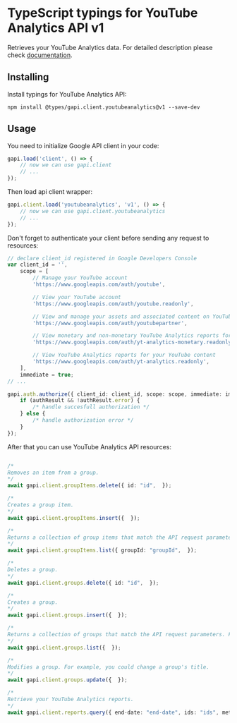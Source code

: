 # TypeScript typings for YouTube Analytics API v1

Retrieves your YouTube Analytics data.
For detailed description please check [documentation](http://developers.google.com/youtube/analytics/).

## Installing

Install typings for YouTube Analytics API:

```
npm install @types/gapi.client.youtubeanalytics@v1 --save-dev
```

## Usage

You need to initialize Google API client in your code:

```typescript
gapi.load('client', () => {
    // now we can use gapi.client
    // ...
});
```

Then load api client wrapper:

```typescript
gapi.client.load('youtubeanalytics', 'v1', () => {
    // now we can use gapi.client.youtubeanalytics
    // ...
});
```

Don't forget to authenticate your client before sending any request to resources:

```typescript
// declare client_id registered in Google Developers Console
var client_id = '',
    scope = [
        // Manage your YouTube account
        'https://www.googleapis.com/auth/youtube',

        // View your YouTube account
        'https://www.googleapis.com/auth/youtube.readonly',

        // View and manage your assets and associated content on YouTube
        'https://www.googleapis.com/auth/youtubepartner',

        // View monetary and non-monetary YouTube Analytics reports for your YouTube content
        'https://www.googleapis.com/auth/yt-analytics-monetary.readonly',

        // View YouTube Analytics reports for your YouTube content
        'https://www.googleapis.com/auth/yt-analytics.readonly',
    ],
    immediate = true;
// ...

gapi.auth.authorize({ client_id: client_id, scope: scope, immediate: immediate }, (authResult) => {
    if (authResult && !authResult.error) {
        /* handle succesfull authorization */
    } else {
        /* handle authorization error */
    }
});
```

After that you can use YouTube Analytics API resources:

```typescript

/*
Removes an item from a group.
*/
await gapi.client.groupItems.delete({ id: "id",  });

/*
Creates a group item.
*/
await gapi.client.groupItems.insert({  });

/*
Returns a collection of group items that match the API request parameters.
*/
await gapi.client.groupItems.list({ groupId: "groupId",  });

/*
Deletes a group.
*/
await gapi.client.groups.delete({ id: "id",  });

/*
Creates a group.
*/
await gapi.client.groups.insert({  });

/*
Returns a collection of groups that match the API request parameters. For example, you can retrieve all groups that the authenticated user owns, or you can retrieve one or more groups by their unique IDs.
*/
await gapi.client.groups.list({  });

/*
Modifies a group. For example, you could change a group's title.
*/
await gapi.client.groups.update({  });

/*
Retrieve your YouTube Analytics reports.
*/
await gapi.client.reports.query({ end-date: "end-date", ids: "ids", metrics: "metrics", start-date: "start-date",  });
```

